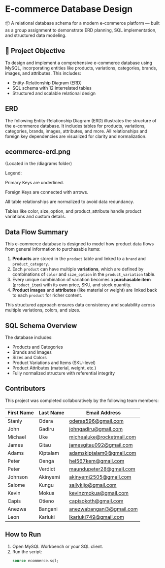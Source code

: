 # E-commerce Database Design

📦 A relational database schema for a modern e-commerce platform — built as a group assignment to demonstrate ERD planning, SQL implementation, and structured data modeling.



## 🧠 Project Objective

To design and implement a comprehensive e-commerce database using MySQL, incorporating entities like products, variations, categories, brands, images, and attributes. This includes:

- Entity-Relationship Diagram (ERD)
- SQL schema with 12 interrelated tables
- Structured and scalable relational design



## ERD
The following Entity-Relationship Diagram (ERD) illustrates the structure of the e-commerce database. It includes tables for products, variations, categories, brands, images, attributes, and more. All relationships and foreign key dependencies are visualized for clarity and normalization.

## ecommerce-erd.png
(Located in the /diagrams folder)

Legend:

Primary Keys are underlined.

Foreign Keys are connected with arrows.

All table relationships are normalized to avoid data redundancy.

Tables like color, size_option, and product_attribute handle product variations and custom details.


##  Data Flow Summary

This e-commerce database is designed to model how product data flows from general information to purchasable items:

1. **Products** are stored in the `product` table and linked to a `brand` and `product_category`.
2. Each `product` can have multiple **variations**, which are defined by combinations of `color` and `size_option` in the `product_variation` table.
3. Every unique combination of variation becomes a **purchasable item** (`product_item`) with its own price, SKU, and stock quantity.
4. **Product images** and **attributes** (like material or weight) are linked back to each `product` for richer content.

This structured approach ensures data consistency and scalability across multiple variations, colors, and sizes.

##  SQL Schema Overview

The database includes:
- Products and Categories
- Brands and Images
- Sizes and Colors
- Product Variations and Items (SKU-level)
- Product Attributes (material, weight, etc.)
- Fully normalized structure with referential integrity


## Contributors

This project was completed collaboratively by the following team members:

| First Name | Last Name     | Email Address                 |
|------------|---------------|-------------------------------|
| Stanly     | Odera         | oderas596@gmail.com           |
| John       | Gadiru        | johngadiru@gmail.com          |
| Michael    | Uke           | michealuke@rocketmail.com     |
| James      | Gitau         | jamesgitau092@gmail.com       |
| Adams      | Kiptalam      | adamskiptalam0@gmail.com      |
| Peter      | Oenga         | hel567kem@gmail.com           |
| Peter      | Verdict       | maundupeter28@gmail.com       |
| Johnson    | Akinyemi      | akinyemi2505@gmail.com        |
| Salome     | Kungu         | sallykijo@gmail.com           |
| Kevin      | Mokua         | kevinzmokua@gmail.com         |
| Capis      | Otieno        | capisokoth@gmail.com          |
| Anezwa     | Bangani       | anezwabangani3@gmail.com      |
| Leon       | Kariuki       | lkariuki749@gmail.com         |

##  How to Run

1. Open MySQL Workbench or your SQL client.
2. Run the script:
   ```sql
   source ecommerce.sql;


